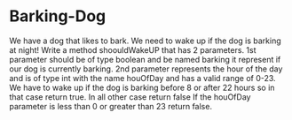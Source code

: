 # Barking-Dog
We have a dog that likes to bark. We need to wake up if the dog is barking at night!
Write a method shoouldWakeUP that has 2 parameters.
1st parameter should be of type boolean and be named barking it represent if our dog is currently barking.
2nd parameter represents the hour of the day and is of type int with the name houOfDay and has a valid range of 0-23.
We have to wake up if the dog is barking before 8 or after 22 hours so in that case return true.
In all other case return false
If the houOfDay parameter is less than 0 or greater than 23 return false.
